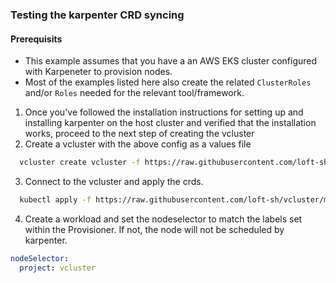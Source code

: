 ### Testing the karpenter CRD syncing

#### Prerequisits
* This example assumes that you have a an AWS EKS cluster configured with Karpeneter to provision nodes.
* Most of the examples listed here also create the related `ClusterRoles` and/or `Roles` needed for the relevant tool/framework.

1. Once you've followed the installation instructions for setting up and installing karpenter on the host cluster and verified that the installation works, proceed to the next step of creating the vcluster
2. Create a vcluster with the above config as a values file
  ```sh
    vcluster create vcluster -f https://raw.githubusercontent.com/loft-sh/vcluster/main/generic-sync-examples/karpenter/config.yaml
  ```
3. Connect to the vcluster and apply the crds. 
  ```sh
    kubectl apply -f https://raw.githubusercontent.com/loft-sh/vcluster/main/generic-sync-examples/karpenter/provisioner-node.yaml
  ```
4. Create a workload and set the nodeselector to match the labels set within the Provisioner. If not, the node will not be scheduled by karpenter. 
  ```yaml
  nodeSelector:
    project: vcluster
  ```